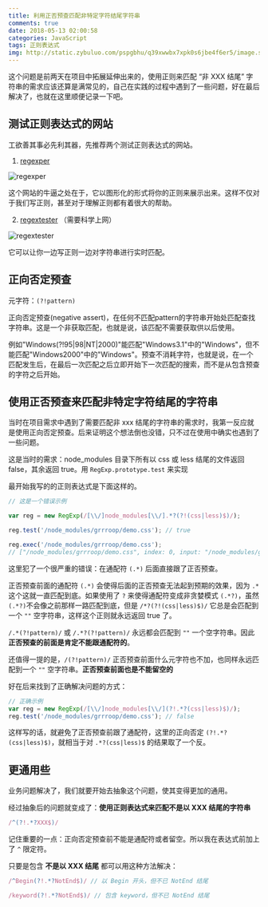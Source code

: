 ```yaml
---
title: 利用正否预查匹配非特定字符结尾字符串
comments: true
date: 2018-05-13 02:00:58
categories: JavaScript
tags: 正则表达式
img: http://static.zybuluo.com/pspgbhu/q39xwwbx7xpk0s6jbe4f6er5/image.svg
---
```


这个问题是前两天在项目中拓展延伸出来的，使用正则来匹配 “非 XXX 结尾” 字符串的需求应该还算是满常见的，自己在实践的过程中遇到了一些问题，好在最后解决了，也就在这里顺便记录一下吧。

## 测试正则表达式的网站

工欲善其事必先利其器，先推荐两个测试正则表达式的网站。

1. [regexper](https://regexper.com/)

![regexper](http://static.zybuluo.com/pspgbhu/xzif1mcmaarbohjilvhmwl3l/regexper.png)

这个网站的牛逼之处在于，它以图形化的形式将你的正则来展示出来。这样不仅对于我们写正则，甚至对于理解正则都有着很大的帮助。


2. [regextester](https://www.regextester.com/) （需要科学上网）

![regextester](http://static.zybuluo.com/pspgbhu/qbh569wf3u9shlkip7wmtk3h/regextester.png)

它可以让你一边写正则一边对字符串进行实时匹配。

## 正向否定预查

元字符：`(?!pattern)`

正向否定预查(negative assert)，在任何不匹配pattern的字符串开始处匹配查找字符串。这是一个非获取匹配，也就是说，该匹配不需要获取供以后使用。

例如"Windows(?!95|98|NT|2000)"能匹配"Windows3.1"中的"Windows"，但不能匹配"Windows2000"中的"Windows"。预查不消耗字符，也就是说，在一个匹配发生后，在最后一次匹配之后立即开始下一次匹配的搜索，而不是从包含预查的字符之后开始。

## 使用正否预查来匹配非特定字符结尾的字符串

当时在项目需求中遇到了需要匹配非 xxx 结尾的字符串的需求时，我第一反应就是使用正向否定预查。后来证明这个想法倒也没错，只不过在使用中确实也遇到了一些问题。

这是当时的需求：node_modules 目录下所有以 css 或 less 结尾的文件返回 false，其余返回 true。用 `RegExp.prototype.test` 来实现

最开始我写的的正则表达式是下面这样的。

```js
// 这是一个错误示例

var reg = new RegExp(/[\\/]node_modules[\\/].*?(?!(css|less)$)/);

reg.test('/node_modules/grrroop/demo.css'); // true

reg.exec('/node_modules/grrroop/demo.css');
// ["/node_modules/grrroop/demo.css", index: 0, input: "/node_modules/grrroop/demo.css", groups: undefined]
```

这里犯了一个很严重的错误：在通配符 `(.*)` 后面直接跟了正否预查。

正否预查前面的通配符 `(.*)` 会使得后面的正否预查无法起到预期的效果，因为 `.*` 这个这就一直匹配到底。如果使用了 `?` 来使得通配符变成非贪婪模式 `(.*?)`，虽然`(.*?)`不会像之前那样一路匹配到底，但是 `/*?(?!(css|less)$)/` 它总是会匹配到一个 `""` 空字符串，这样这个正则就永远返回 true 了。

`/.*(?!pattern)/` 或 `/.*?(?!pattern)/` 永远都会匹配到 `""` 一个空字符串。因此 **正否预查的前面是肯定不能跟通配符的**。

还值得一提的是，`/(?!pattern)/` 正否预查前面什么元字符也不加，也同样永远匹配到一个 `""` 空字符串。**正否预查前面也是不能留空的**

好在后来找到了正确解决问题的方式：

```js
// 正确示例
var reg = new RegExp(/[\\/]node_modules[\\/](?!.*?(css|less)$)/);
reg.test('/node_modules/grrroop/demo.css'); // false
```

这样写的话，就避免了正否预查前跟了通配符，这里的正向否定 `(?!.*?(css|less)$)`，就相当于对 `.*?(css|less)$` 的结果取了一个反。

## 更通用些

业务问题解决了，我们就要开始去抽象这个问题，使其变得更加的通用。

经过抽象后的问题就变成了：**使用正则表达式来匹配不是以 XXX 结尾的字符串**

```js
/^(?!.*?XXX$)/
```

记住重要的一点：正向否定预查前不能是通配符或者留空。所以我在表达式前加上了 `^` 限定符。

只要是包含 **不是以 XXX 结尾** 都可以用这种方法解决：

```js
/^Begin(?!.*?NotEnd$)/ // 以 Begin 开头，但不已 NotEnd 结尾

/keyword(?!.*?NotEnd$)/ // 包含 keyword，但不已 NotEnd 结尾
```
